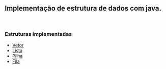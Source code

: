 ## Implementação de estrutura de dados com java.

<br>

### Estruturas implementadas

- [Vetor](https://github.com/r5oc/Data-Structures/tree/master/src/vector)
- [Lista](https://github.com/r5oc/Data-Structures/tree/master/src/list)
- [Pilha](https://github.com/r5oc/Data-Structures/tree/master/src/stack)
- [Fila](https://github.com/r5oc/Data-Structures/tree/master/src/queue)
